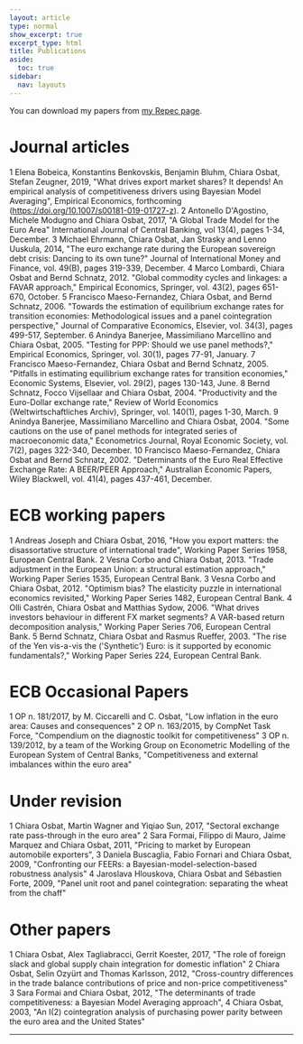 ```yaml
---
layout: article
type: normal
show_excerpt: true
excerpt_type: html
title: Publications
aside:
  toc: true
sidebar:
  nav: layouts
---
```

You can download my papers from [my Repec page](https://ideas.repec.org/e/pos7.html).

# Journal articles

1 Elena Bobeica,  Konstantins Benkovskis,  Benjamin Bluhm, Chiara Osbat, Stefan Zeugner, 2019, "What drives export market shares? It depends! An empirical analysis of  competitiveness drivers using Bayesian Model Averaging", Empirical Economics, forthcoming (https://doi.org/10.1007/s00181-019-01727-z).
2 Antonello D'Agostino, Michele Modugno and Chiara Osbat, 2017, "A Global Trade Model for the Euro Area" International Journal of Central Banking, vol 13(4), pages 1-34, December.
3 Michael Ehrmann, Chiara Osbat, Jan Strasky and Lenno Uuskula, 2014, "The euro exchange rate during the European sovereign debt crisis: Dancing to its own tune?" Journal of International Money and Finance, vol. 49(B), pages 319-339, December.
4 Marco Lombardi, Chiara Osbat and Bernd Schnatz, 2012. "Global commodity cycles and linkages: a FAVAR approach," Empirical Economics, Springer, vol. 43(2), pages 651-670, October.
5 Francisco Maeso-Fernandez, Chiara Osbat, and Bernd Schnatz, 2006. "Towards the estimation of equilibrium exchange rates for transition economies: Methodological issues and a panel cointegration perspective," Journal of Comparative Economics, Elsevier, vol. 34(3), pages 499-517, September.
6 Anindya Banerjee, Massimiliano Marcellino and Chiara Osbat, 2005. "Testing for PPP: Should we use panel methods?," Empirical Economics, Springer, vol. 30(1), pages 77-91, January.
7 Francisco Maeso-Fernandez, Chiara Osbat and Bernd Schnatz, 2005. "Pitfalls in estimating equilibrium exchange rates for transition economies," Economic Systems, Elsevier, vol. 29(2), pages 130-143, June.
8 Bernd Schnatz, Focco Vijsellaar and Chiara Osbat, 2004. "Productivity and the Euro-Dollar exchange rate," Review of World Economics (Weltwirtschaftliches Archiv), Springer, vol. 140(1), pages 1-30, March.
9 Anindya Banerjee, Massimiliano Marcellino and Chiara Osbat, 2004. "Some cautions on the use of panel methods for integrated series of macroeconomic data," Econometrics Journal, Royal Economic Society, vol. 7(2), pages 322-340, December.
10 Francisco Maeso-Fernandez,  Chiara Osbat and Bernd Schnatz, 2002. "Determinants of the Euro Real Effective Exchange Rate: A BEER/PEER Approach," Australian Economic Papers, Wiley Blackwell, vol. 41(4), pages 437-461, December.


# ECB working papers

1 Andreas Joseph and Chiara Osbat, 2016, "How you export matters: the disassortative structure of international trade", Working Paper Series 1958, European Central Bank.
2 Vesna Corbo and Chiara Osbat, 2013. "Trade adjustment in the European Union: a structural estimation approach," Working Paper Series 1535, European Central Bank.
3 Vesna Corbo and Chiara Osbat, 2012. "Optimism bias? The elasticity puzzle in international economics revisited," Working Paper Series 1482, European Central Bank.
4 Olli Castrén, Chiara Osbat and Matthias Sydow, 2006. "What drives investors behaviour in different FX market segments? A VAR-based return decomposition analysis," Working Paper Series 706, European Central Bank.
5 Bernd Schnatz, Chiara Osbat and Rasmus Rueffer, 2003. "The rise of the Yen vis-a-vis the ('Synthetic') Euro: is it supported by economic fundamentals?," Working Paper Series 224, European Central Bank.


# ECB Occasional Papers

1 OP n. 181/2017, by M. Ciccarelli and C. Osbat, "Low inflation in the euro area: Causes and consequences"
2 OP n. 163/2015, by CompNet Task Force, "Compendium on the diagnostic toolkit for competitiveness"
3 OP n. 139/2012, by a team of the Working Group on Econometric Modelling of the European System of Central Banks, "Competitiveness and external imbalances within the euro area"


#  Under revision

1 Chiara Osbat, Martin Wagner and Yiqiao Sun, 2017, "Sectoral exchange rate pass-through in the euro area"
2 Sara Formai, Filippo di Mauro, Jaime Marquez and Chiara Osbat, 2011, "Pricing to market by European automobile exporters",
3 Daniela Buscaglia, Fabio Fornari and Chiara Osbat, 2009, "Confronting our FEERs: a Bayesian-model-selection-based robustness analysis"
4 Jaroslava Hlouskova,  Chiara Osbat and Sébastien Forte, 2009, "Panel unit root and panel cointegration: separating the wheat from the chaff"

# Other papers

1 Chiara Osbat, Alex Tagliabracci, Gerrit Koester, 2017, "The role of foreign slack and global supply chain integration for domestic inflation"
2 Chiara Osbat, Selin Ozyürt and Thomas Karlsson, 2012, "Cross-country differences in the trade balance contributions of price and non-price competitiveness"
3 Sara Formai and Chiara Osbat, 2012, "The determinants of trade competitiveness: a Bayesian Model Averaging approach",
4 Chiara Osbat, 2003, "An I(2) cointegration analysis of purchasing power parity between the euro area and the United States"

---

